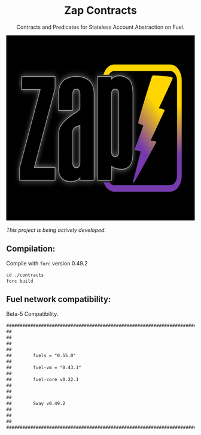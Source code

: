 # <h1 align="center">Zap Contracts </h1>

<p align="center">Contracts and Predicates for Stateless Account Abstraction on Fuel.</p>

<p align="center">
<picture>
  <source media="(prefers-color-scheme: dark)" srcset="https://github.com/Layer3Labs/zap-contracts/blob/main/assets/imgs/welcome_to_contracts.png" width="700" height="494">
  <img alt="title image light / dark." src="https://github.com/Layer3Labs/zap-contracts/blob/main/assets/imgs/welcome_to_contracts.png" width="700" height="494">
</picture>
</p>

<i>This project is being actively developed.</i>


## Compilation:

Compile with `forc` version 0.49.2

```console
cd ./contracts
forc build
```

## Fuel network compatibility:

Beta-5 Compatibility.

```
########################################################################################
##                                                                                    ##
##                                                                                    ##
##        fuels = "0.55.0"                                                            ##
##        fuel-vm = "0.43.1"                                                          ##
##        fuel-core v0.22.1                                                           ##
##                                                                                    ##
##        Sway v0.49.2                                                                ##
##                                                                                    ##
########################################################################################
```
